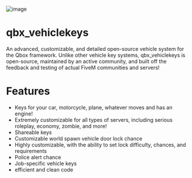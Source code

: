 ![image](https://github.com/user-attachments/assets/02fd0189-afc9-45d0-8377-0d1ae929f0ff)


# qbx_vehiclekeys

An advanced, customizable, and detailed open-source vehicle system for the Qbox framework. Unlike other vehicle key systems, qbx_vehiclekeys is open-source, maintained by an active community, and built off the feedback and testing of actual FiveM communities and servers! 


# Features

- Keys for your car, motorcycle, plane, whatever moves and has an engine!
- Extremely customizable for all types of servers, including serious roleplay, economy, zombie, and more!
- Shareable keys
- Customizable world spawn vehicle door lock chance
- Highly customizable, with the ability to set lock difficulty, chances, and requirements
- Police alert chance
- Job-specific vehicle keys
- efficient and clean code
